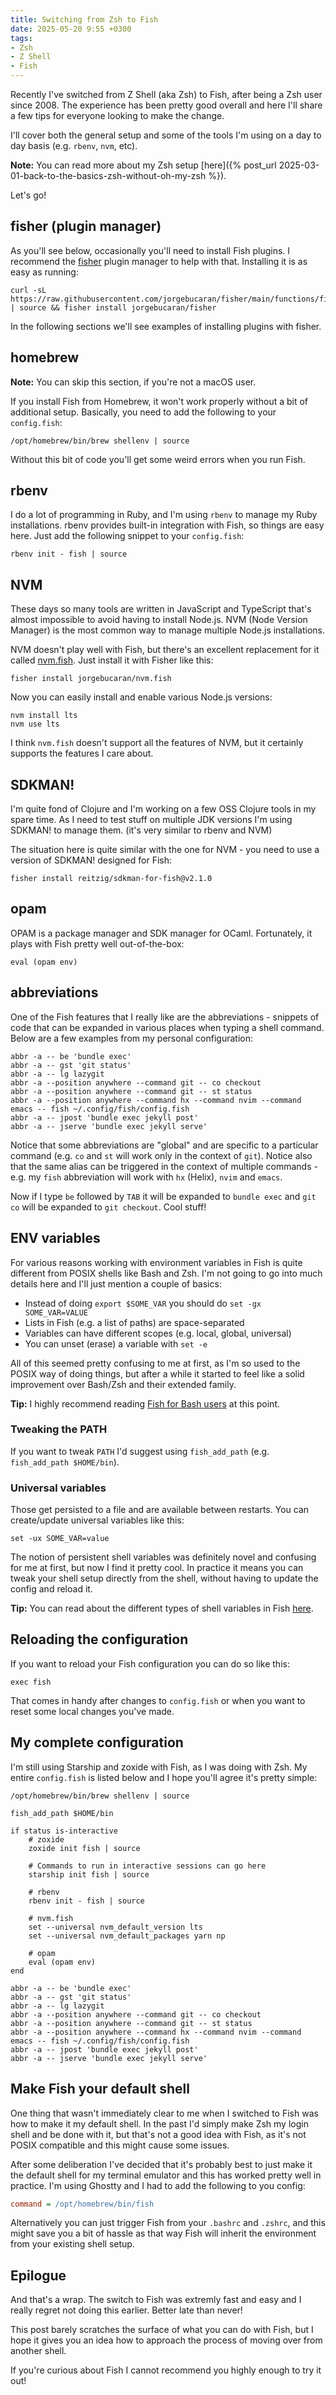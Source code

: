 ```yaml
---
title: Switching from Zsh to Fish
date: 2025-05-20 9:55 +0300
tags:
- Zsh
- Z Shell
- Fish
---
```


Recently I've switched from Z Shell (aka Zsh) to Fish, after being a Zsh
user since 2008. The experience has been pretty good overall and here
I'll share a few tips for everyone looking to make the change.

I'll cover both the general setup and some of the tools I'm using on a
day to day basis (e.g. `rbenv`, `nvm`, etc).

**Note:** You can read more about my Zsh setup [here]({% post_url 2025-03-01-back-to-the-basics-zsh-without-oh-my-zsh %}).

Let's go!

## fisher (plugin manager)

As you'll see below, occasionally you'll need to install
Fish plugins. I recommend the [fisher](https://github.com/jorgebucaran/fisher) plugin manager to help
with that. Installing it is as easy as running:

```shell
curl -sL https://raw.githubusercontent.com/jorgebucaran/fisher/main/functions/fisher.fish | source && fisher install jorgebucaran/fisher
```

In the following sections we'll see examples of installing plugins with fisher.

## homebrew

**Note:** You can skip this section, if you're not a macOS user.

If you install Fish from Homebrew, it won't work properly without a bit
of additional setup. Basically, you need to add the following to your
`config.fish`:

```shell
/opt/homebrew/bin/brew shellenv | source
```

Without this bit of code you'll get some weird errors when you run Fish.

## rbenv

I do a lot of programming in Ruby, and I'm using `rbenv` to manage my
Ruby installations. rbenv provides built-in integration with Fish,
so things are easy here. Just add the following snippet to your `config.fish`:

```shell
rbenv init - fish | source
```

## NVM

These days so many tools are written in JavaScript and TypeScript that's
almost impossible to avoid having to install Node.js. NVM (Node Version Manager)
is the most common way to manage multiple Node.js installations.

NVM doesn't play well with Fish, but there's an excellent replacement for it
called [nvm.fish](https://github.com/jorgebucaran/nvm.fish). Just install it
with Fisher like this:

```shell
fisher install jorgebucaran/nvm.fish
```

Now you can easily install and enable various Node.js versions:

```shell
nvm install lts
nvm use lts
```

I think `nvm.fish` doesn't support all the features of NVM, but it certainly
supports the features I care about.

## SDKMAN!

I'm quite fond of Clojure and I'm working on a few OSS Clojure tools
in my spare time. As I need to test stuff on multiple JDK versions
I'm using SDKMAN! to manage them. (it's very similar to rbenv and NVM)

The situation here is quite similar with the one for NVM - you need to
use a version of SDKMAN! designed for Fish:

```shell
fisher install reitzig/sdkman-for-fish@v2.1.0
```

## opam

OPAM is a package manager and SDK manager for OCaml. Fortunately, it plays
with Fish pretty well out-of-the-box:

```fish
eval (opam env)
```

## abbreviations

One of the Fish features that I really like are the abbreviations - snippets
of code that can be expanded in various places when typing a shell command.
Below are a few examples from my personal configuration:

```fish
abbr -a -- be 'bundle exec'
abbr -a -- gst 'git status'
abbr -a -- lg lazygit
abbr -a --position anywhere --command git -- co checkout
abbr -a --position anywhere --command git -- st status
abbr -a --position anywhere --command hx --command nvim --command emacs -- fish ~/.config/fish/config.fish
abbr -a -- jpost 'bundle exec jekyll post'
abbr -a -- jserve 'bundle exec jekyll serve'
```

Notice that some abbreviations are "global" and are specific to a particular
command (e.g. `co` and `st` will work only in the context of `git`). Notice also
that the same alias can be triggered in the context of multiple commands -
e.g. my `fish` abbreviation will work with `hx` (Helix), `nvim` and `emacs`.

Now if I type `be` followed by `TAB` it will be expanded to `bundle exec` and
`git co` will be expanded to `git checkout`.  Cool stuff!

## ENV variables

For various reasons working with environment variables in Fish is quite
different from POSIX shells like Bash and Zsh.  I'm not going to go into much
details here and I'll just mention a couple of basics:

- Instead of doing `export $SOME_VAR` you should do `set -gx SOME_VAR=VALUE`
- Lists in Fish (e.g. a list of paths) are space-separated
- Variables can have different scopes (e.g. local, global, universal)
- You can unset (erase) a variable with `set -e`

All of this seemed pretty confusing to me at first, as I'm so used to the POSIX way of doing things,
but after a while it started to feel like a solid improvement over Bash/Zsh and their extended family.

**Tip:** I highly recommend reading [Fish for Bash users](https://fishshell.com/docs/current/fish_for_bash_users.html) at this
point.

### Tweaking the PATH

If you want to tweak `PATH` I'd suggest using `fish_add_path` (e.g. `fish_add_path $HOME/bin`).

### Universal variables

Those get persisted to a file and are available
between restarts. You can create/update universal variables like this:

```fish
set -ux SOME_VAR=value
```

The notion of persistent shell variables was definitely novel and confusing
for me at first, but now I find it pretty cool. In practice it means you can
tweak your shell setup directly from the shell, without having to update the
config and reload it.

**Tip:** You can read about the different types of shell variables in Fish [here](https://fishshell.com/docs/current/cmds/set.html).

## Reloading the configuration

If you want to reload your Fish configuration you can do so like this:

```shell
exec fish
```

That comes in handy after changes to `config.fish` or when you want to reset some
local changes you've made.

## My complete configuration

I'm still using Starship and zoxide with Fish, as I was doing with Zsh.
My entire `config.fish` is listed below and I hope you'll agree it's
pretty simple:

```fish
/opt/homebrew/bin/brew shellenv | source

fish_add_path $HOME/bin

if status is-interactive
    # zoxide
    zoxide init fish | source

    # Commands to run in interactive sessions can go here
    starship init fish | source

    # rbenv
    rbenv init - fish | source

    # nvm.fish
    set --universal nvm_default_version lts
    set --universal nvm_default_packages yarn np

    # opam
    eval (opam env)
end

abbr -a -- be 'bundle exec'
abbr -a -- gst 'git status'
abbr -a -- lg lazygit
abbr -a --position anywhere --command git -- co checkout
abbr -a --position anywhere --command git -- st status
abbr -a --position anywhere --command hx --command nvim --command emacs -- fish ~/.config/fish/config.fish
abbr -a -- jpost 'bundle exec jekyll post'
abbr -a -- jserve 'bundle exec jekyll serve'
```

## Make Fish your default shell

One thing that wasn't immediately clear to me when I switched to Fish was
how to make it my default shell. In the past I'd simply make Zsh my login
shell and be done with it, but that's not a good idea with Fish, as it's not
POSIX compatible and this might cause some issues.

After some deliberation I've decided that it's probably best to just make it
the default shell for my terminal emulator and this has worked pretty well in practice.
I'm using Ghostty and I had to add the following to you config:

```ini
command = /opt/homebrew/bin/fish
```

Alternatively you can just trigger Fish from your `.bashrc` and `.zshrc`, and this
might save you a bit of hassle as that way Fish will inherit the environment from your
existing shell setup.

## Epilogue

And that's a wrap. The switch to Fish was extremly fast and easy
and I really regret not doing this earlier. Better late than never!

This post barely scratches the surface of what you can do with Fish, but I hope
it gives you an idea how to approach the process of moving over from another shell.

If you're curious about Fish I cannot recommend you highly enough to
try it out!
